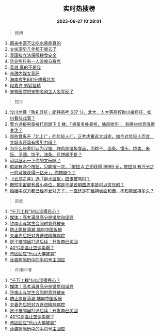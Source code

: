 <div align="center"><h2>实时热搜榜</h2><h4>2023-06-27 10:28:01</h4></div>

> 微博  

1. [原来中医不让吃水果是真的](https://s.weibo.com/weibo?q=%23%E5%8E%9F%E6%9D%A5%E4%B8%AD%E5%8C%BB%E4%B8%8D%E8%AE%A9%E5%90%83%E6%B0%B4%E6%9E%9C%E6%98%AF%E7%9C%9F%E7%9A%84%23&t=31&band_rank=1&Refer=top)<br />
2. [文咏珊早几年都干嘛去了](https://s.weibo.com/weibo?q=%23%E6%96%87%E5%92%8F%E7%8F%8A%E6%97%A9%E5%87%A0%E5%B9%B4%E9%83%BD%E5%B9%B2%E5%98%9B%E5%8E%BB%E4%BA%86%23&t=31&band_rank=2&Refer=top)<br />
3. [我国拟立法保障粮食安全](https://s.weibo.com/weibo?q=%23%E6%88%91%E5%9B%BD%E6%8B%9F%E7%AB%8B%E6%B3%95%E4%BF%9D%E9%9A%9C%E7%B2%AE%E9%A3%9F%E5%AE%89%E5%85%A8%23&t=31&band_rank=3&Refer=top)<br />
4. [毕业照只有一人没被马赛克](https://s.weibo.com/weibo?q=%23%E6%AF%95%E4%B8%9A%E7%85%A7%E5%8F%AA%E6%9C%89%E4%B8%80%E4%BA%BA%E6%B2%A1%E8%A2%AB%E9%A9%AC%E8%B5%9B%E5%85%8B%23&t=31&band_rank=4&Refer=top)<br />
5. [吴越 真的不是我](https://s.weibo.com/weibo?q=%E5%90%B4%E8%B6%8A%20%E7%9C%9F%E7%9A%84%E4%B8%8D%E6%98%AF%E6%88%91&t=31&band_rank=5&Refer=top)<br />
6. [景甜内娱女菩萨](https://s.weibo.com/weibo?q=%23%E6%99%AF%E7%94%9C%E5%86%85%E5%A8%B1%E5%A5%B3%E8%8F%A9%E8%90%A8%23&t=31&band_rank=6&Refer=top)<br />
7. [海南考生881分想报北大](https://s.weibo.com/weibo?q=%23%E6%B5%B7%E5%8D%97%E8%80%83%E7%94%9F881%E5%88%86%E6%83%B3%E6%8A%A5%E5%8C%97%E5%A4%A7%23&t=31&band_rank=7&Refer=top)<br />
8. [段嘉许 男狐狸精](https://s.weibo.com/weibo?q=%E6%AE%B5%E5%98%89%E8%AE%B8%20%E7%94%B7%E7%8B%90%E7%8B%B8%E7%B2%BE&t=31&band_rank=8&Refer=top)<br />
9. [宠物医院把宠物名和主人名写反了](https://s.weibo.com/weibo?q=%23%E5%AE%A0%E7%89%A9%E5%8C%BB%E9%99%A2%E6%8A%8A%E5%AE%A0%E7%89%A9%E5%90%8D%E5%92%8C%E4%B8%BB%E4%BA%BA%E5%90%8D%E5%86%99%E5%8F%8D%E4%BA%86%23&t=31&band_rank=9&Refer=top)<br />

> 知乎  

1. [汶川地震「敬礼娃娃」朗铮高考 637 分，北大、人大等高校抛出橄榄枝，如何看待此事？](https://www.zhihu.com/question/608520055)<br />
2. [警方通报男童被打后跳下 5 楼，「男童多处骨折，肺部挫伤」，有哪些信息值得关注？](https://www.zhihu.com/question/608832311)<br />
3. [那些曾离开「北上广」的年轻人们，正考虑重返大城市，如今对年轻人而言，大城市还具有吸引力吗？](https://www.zhihu.com/question/608736662)<br />
4. [为什么长辈们认为汉堡、炸鸡是垃圾食品，而粽子、面条、馒头、烧卖、米饭、汤圆、饺子、油条、月饼却不是？](https://www.zhihu.com/question/607811217)<br />
5. [可以展示一下你的文玩吗？](https://www.zhihu.com/question/56595005)<br />
6. [假如有两个按钮，只能按一次，「按钮 A 立即获得 9999 元，按钮 B 有万分之一的可能获得一亿元」，你按哪个？](https://www.zhihu.com/question/607822207)<br />
7. [《云顶之弈》选「静水监狱」应该被骂吗？](https://www.zhihu.com/question/608552596)<br />
8. [既然宇宙都有最小单位，那是不是说明圆周率是可以穷尽的？](https://www.zhihu.com/question/605591121)<br />
9. [婚姻中双方都已经不爱对方了，一直还是在维持表面和谐，不知能坚持多久？](https://www.zhihu.com/question/603546994)<br />

> 百度  

1. [“千万工程”何以深得民心？](https://www.baidu.com/s?wd=%E2%80%9C%E5%8D%83%E4%B8%87%E5%B7%A5%E7%A8%8B%E2%80%9D%E4%BD%95%E4%BB%A5%E6%B7%B1%E5%BE%97%E6%B0%91%E5%BF%83%EF%BC%9F&sa=fyb_news&rsv_dl=fyb_news)<br />
2. [媒体：高考满屏高分是错觉和误导](https://www.baidu.com/s?wd=%E5%AA%92%E4%BD%93%EF%BC%9A%E9%AB%98%E8%80%83%E6%BB%A1%E5%B1%8F%E9%AB%98%E5%88%86%E6%98%AF%E9%94%99%E8%A7%89%E5%92%8C%E8%AF%AF%E5%AF%BC&sa=fyb_news&rsv_dl=fyb_news)<br />
3. [钟南山与学生合照时意外被亲](https://www.baidu.com/s?wd=%E9%92%9F%E5%8D%97%E5%B1%B1%E4%B8%8E%E5%AD%A6%E7%94%9F%E5%90%88%E7%85%A7%E6%97%B6%E6%84%8F%E5%A4%96%E8%A2%AB%E4%BA%B2&sa=fyb_news&rsv_dl=fyb_news)<br />
4. [防止跑冒滴漏 端牢中国饭碗](https://www.baidu.com/s?wd=%E9%98%B2%E6%AD%A2%E8%B7%91%E5%86%92%E6%BB%B4%E6%BC%8F+%E7%AB%AF%E7%89%A2%E4%B8%AD%E5%9B%BD%E9%A5%AD%E7%A2%97&sa=fyb_news&rsv_dl=fyb_news)<br />
5. [夫妻先后把对方送进精神病院](https://www.baidu.com/s?wd=%E5%A4%AB%E5%A6%BB%E5%85%88%E5%90%8E%E6%8A%8A%E5%AF%B9%E6%96%B9%E9%80%81%E8%BF%9B%E7%B2%BE%E7%A5%9E%E7%97%85%E9%99%A2&sa=fyb_news&rsv_dl=fyb_news)<br />
6. [房子被邻居打通后续：开发商已买回](https://www.baidu.com/s?wd=%E6%88%BF%E5%AD%90%E8%A2%AB%E9%82%BB%E5%B1%85%E6%89%93%E9%80%9A%E5%90%8E%E7%BB%AD%EF%BC%9A%E5%BC%80%E5%8F%91%E5%95%86%E5%B7%B2%E4%B9%B0%E5%9B%9E&sa=fyb_news&rsv_dl=fyb_news)<br />
7. [40℃高温让空调卖爆了](https://www.baidu.com/s?wd=40%E2%84%83%E9%AB%98%E6%B8%A9%E8%AE%A9%E7%A9%BA%E8%B0%83%E5%8D%96%E7%88%86%E4%BA%86&sa=fyb_news&rsv_dl=fyb_news)<br />
8. [景区回应“乐山大佛被卖”](https://www.baidu.com/s?wd=%E6%99%AF%E5%8C%BA%E5%9B%9E%E5%BA%94%E2%80%9C%E4%B9%90%E5%B1%B1%E5%A4%A7%E4%BD%9B%E8%A2%AB%E5%8D%96%E2%80%9D&sa=fyb_news&rsv_dl=fyb_news)<br />
9. [泳装照简历中的手机号主回应](https://www.baidu.com/s?wd=%E6%B3%B3%E8%A3%85%E7%85%A7%E7%AE%80%E5%8E%86%E4%B8%AD%E7%9A%84%E6%89%8B%E6%9C%BA%E5%8F%B7%E4%B8%BB%E5%9B%9E%E5%BA%94&sa=fyb_news&rsv_dl=fyb_news)<br />

> 哔哩哔哩  

1. [“千万工程”何以深得民心？](https://www.baidu.com/s?wd=%E2%80%9C%E5%8D%83%E4%B8%87%E5%B7%A5%E7%A8%8B%E2%80%9D%E4%BD%95%E4%BB%A5%E6%B7%B1%E5%BE%97%E6%B0%91%E5%BF%83%EF%BC%9F&sa=fyb_news&rsv_dl=fyb_news)<br />
2. [媒体：高考满屏高分是错觉和误导](https://www.baidu.com/s?wd=%E5%AA%92%E4%BD%93%EF%BC%9A%E9%AB%98%E8%80%83%E6%BB%A1%E5%B1%8F%E9%AB%98%E5%88%86%E6%98%AF%E9%94%99%E8%A7%89%E5%92%8C%E8%AF%AF%E5%AF%BC&sa=fyb_news&rsv_dl=fyb_news)<br />
3. [钟南山与学生合照时意外被亲](https://www.baidu.com/s?wd=%E9%92%9F%E5%8D%97%E5%B1%B1%E4%B8%8E%E5%AD%A6%E7%94%9F%E5%90%88%E7%85%A7%E6%97%B6%E6%84%8F%E5%A4%96%E8%A2%AB%E4%BA%B2&sa=fyb_news&rsv_dl=fyb_news)<br />
4. [防止跑冒滴漏 端牢中国饭碗](https://www.baidu.com/s?wd=%E9%98%B2%E6%AD%A2%E8%B7%91%E5%86%92%E6%BB%B4%E6%BC%8F+%E7%AB%AF%E7%89%A2%E4%B8%AD%E5%9B%BD%E9%A5%AD%E7%A2%97&sa=fyb_news&rsv_dl=fyb_news)<br />
5. [夫妻先后把对方送进精神病院](https://www.baidu.com/s?wd=%E5%A4%AB%E5%A6%BB%E5%85%88%E5%90%8E%E6%8A%8A%E5%AF%B9%E6%96%B9%E9%80%81%E8%BF%9B%E7%B2%BE%E7%A5%9E%E7%97%85%E9%99%A2&sa=fyb_news&rsv_dl=fyb_news)<br />
6. [房子被邻居打通后续：开发商已买回](https://www.baidu.com/s?wd=%E6%88%BF%E5%AD%90%E8%A2%AB%E9%82%BB%E5%B1%85%E6%89%93%E9%80%9A%E5%90%8E%E7%BB%AD%EF%BC%9A%E5%BC%80%E5%8F%91%E5%95%86%E5%B7%B2%E4%B9%B0%E5%9B%9E&sa=fyb_news&rsv_dl=fyb_news)<br />
7. [40℃高温让空调卖爆了](https://www.baidu.com/s?wd=40%E2%84%83%E9%AB%98%E6%B8%A9%E8%AE%A9%E7%A9%BA%E8%B0%83%E5%8D%96%E7%88%86%E4%BA%86&sa=fyb_news&rsv_dl=fyb_news)<br />
8. [景区回应“乐山大佛被卖”](https://www.baidu.com/s?wd=%E6%99%AF%E5%8C%BA%E5%9B%9E%E5%BA%94%E2%80%9C%E4%B9%90%E5%B1%B1%E5%A4%A7%E4%BD%9B%E8%A2%AB%E5%8D%96%E2%80%9D&sa=fyb_news&rsv_dl=fyb_news)<br />
9. [泳装照简历中的手机号主回应](https://www.baidu.com/s?wd=%E6%B3%B3%E8%A3%85%E7%85%A7%E7%AE%80%E5%8E%86%E4%B8%AD%E7%9A%84%E6%89%8B%E6%9C%BA%E5%8F%B7%E4%B8%BB%E5%9B%9E%E5%BA%94&sa=fyb_news&rsv_dl=fyb_news)<br />
